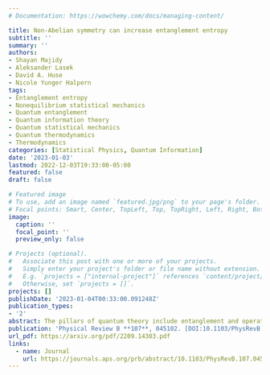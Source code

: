 ```yaml
---
# Documentation: https://wowchemy.com/docs/managing-content/

title: Non-Abelian symmetry can increase entanglement entropy
subtitle: ''
summary: ''
authors:
- Shayan Majidy 
- Aleksander Lasek 
- David A. Huse 
- Nicole Yunger Halpern
tags:
- Entanglement entropy
- Nonequilibrium statistical mechanics
- Quantum entanglement
- Quantum information theory
- Quantum statistical mechanics
- Quantum thermodynamics
- Thermodynamics
categories: [Statistical Physics, Quantum Information]
date: '2023-01-03'
lastmod: 2022-12-03T19:33:00-05:00
featured: false
draft: false

# Featured image
# To use, add an image named `featured.jpg/png` to your page's folder.
# Focal points: Smart, Center, TopLeft, Top, TopRight, Left, Right, BottomLeft, Bottom, BottomRight.
image:
  caption: ''
  focal_point: ''
  preview_only: false

# Projects (optional).
#   Associate this post with one or more of your projects.
#   Simply enter your project's folder or file name without extension.
#   E.g. `projects = ["internal-project"]` references `content/project/deep-learning/index.md`.
#   Otherwise, set `projects = []`.
projects: []
publishDate: '2023-01-04T00:33:00.091248Z'
publication_types:
- '2'
abstract: The pillars of quantum theory include entanglement and operators' failure to commute. The Page curve quantifies the bipartite entanglement of a many-body system in a random pure state. This entanglement is known to decrease if one constrains extensive observables that commute with each other (Abelian “charges”). Non-Abelian charges, which fail to commute with each other, are of current interest in quantum thermodynamics. For example, noncommuting charges were shown to reduce entropy-production rates and may enhance finite-size deviations from eigenstate thermalization. Bridging quantum thermodynamics to many-body physics, we quantify the effects of charges' noncommutation—of a symmetry's non-Abelian nature—on Page curves. First, we construct two models that are closely analogous but differ in whether their charges commute. We show analytically and numerically that the noncommuting-charge case has more entanglement. Hence charges' noncommutation can promote entanglement.
publication: 'Physical Review B **107**, 045102. [DOI:10.1103/PhysRevB.107.045102](https://doi.org/10.1103/PhysRevB.107.045102)'
url_pdf: https://arxiv.org/pdf/2209.14303.pdf
links:
  - name: Journal
    url: https://journals.aps.org/prb/abstract/10.1103/PhysRevB.107.045102
---
```

